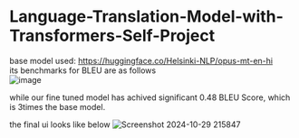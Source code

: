 # Language-Translation-Model-with-Transformers-Self-Project
base model used: https://huggingface.co/Helsinki-NLP/opus-mt-en-hi \
its benchmarks for BLEU are as follows \
![image](https://github.com/user-attachments/assets/0d325443-eaff-4c55-8e70-8f75996eff0f)

while our fine tuned model has achived significant 0.48 BLEU Score, which is 3times the base model.


the final ui looks like below ![Screenshot 2024-10-29 215847](https://github.com/user-attachments/assets/64388061-e047-417a-bfb7-63fecf188cef)

